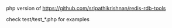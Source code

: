 php version of https://github.com/sripathikrishnan/redis-rdb-tools

check test/test_*.php for examples